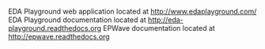 EDA Playground web application located at http://www.edaplayground.com/
EDA Playground documentation located at http://eda-playground.readthedocs.org
EPWave documentation located at http://epwave.readthedocs.org
